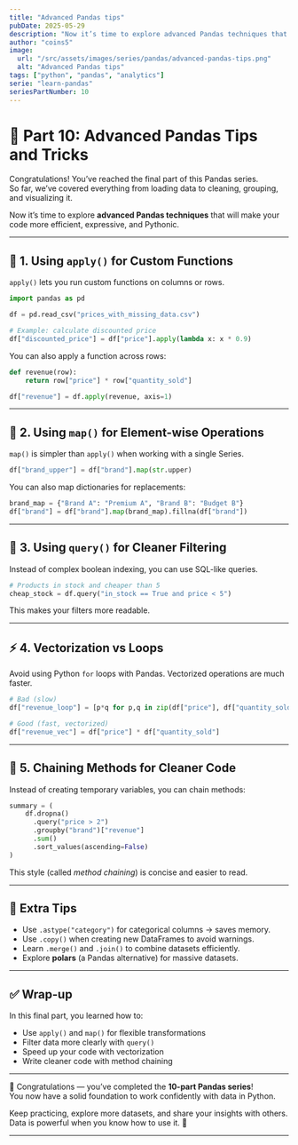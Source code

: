 ```yaml
---
title: "Advanced Pandas tips"
pubDate: 2025-05-29
description: "Now it’s time to explore advanced Pandas techniques that will make your code more efficient, expressive, and Pythonic."
author: "coins5"
image:
  url: "/src/assets/images/series/pandas/advanced-pandas-tips.png"
  alt: "Advanced Pandas tips"
tags: ["python", "pandas", "analytics"]
serie: "learn-pandas"
seriesPartNumber: 10
---
```


# 🚀 Part 10: Advanced Pandas Tips and Tricks

Congratulations! You’ve reached the final part of this Pandas series.  
So far, we’ve covered everything from loading data to cleaning, grouping, and visualizing it.

Now it’s time to explore **advanced Pandas techniques** that will make your code more efficient, expressive, and Pythonic.

---

## 🧩 1. Using `apply()` for Custom Functions

`apply()` lets you run custom functions on columns or rows.

```python
import pandas as pd

df = pd.read_csv("prices_with_missing_data.csv")

# Example: calculate discounted price
df["discounted_price"] = df["price"].apply(lambda x: x * 0.9)
```

You can also apply a function across rows:

```python
def revenue(row):
    return row["price"] * row["quantity_sold"]

df["revenue"] = df.apply(revenue, axis=1)
```

---

## 🔄 2. Using `map()` for Element-wise Operations

`map()` is simpler than `apply()` when working with a single Series.

```python
df["brand_upper"] = df["brand"].map(str.upper)
```

You can also map dictionaries for replacements:

```python
brand_map = {"Brand A": "Premium A", "Brand B": "Budget B"}
df["brand"] = df["brand"].map(brand_map).fillna(df["brand"])
```

---

## 🔎 3. Using `query()` for Cleaner Filtering

Instead of complex boolean indexing, you can use SQL-like queries.

```python
# Products in stock and cheaper than 5
cheap_stock = df.query("in_stock == True and price < 5")
```

This makes your filters more readable.

---

## ⚡ 4. Vectorization vs Loops

Avoid using Python `for` loops with Pandas. Vectorized operations are much faster.

```python
# Bad (slow)
df["revenue_loop"] = [p*q for p,q in zip(df["price"], df["quantity_sold"])]

# Good (fast, vectorized)
df["revenue_vec"] = df["price"] * df["quantity_sold"]
```

---

## 🧠 5. Chaining Methods for Cleaner Code

Instead of creating temporary variables, you can chain methods:

```python
summary = (
    df.dropna()
      .query("price > 2")
      .groupby("brand")["revenue"]
      .sum()
      .sort_values(ascending=False)
)
```

This style (called _method chaining_) is concise and easier to read.

---

## 📌 Extra Tips

- Use `.astype("category")` for categorical columns → saves memory.
- Use `.copy()` when creating new DataFrames to avoid warnings.
- Learn `.merge()` and `.join()` to combine datasets efficiently.
- Explore **polars** (a Pandas alternative) for massive datasets.

---

## ✅ Wrap-up

In this final part, you learned how to:

- Use `apply()` and `map()` for flexible transformations
- Filter data more clearly with `query()`
- Speed up your code with vectorization
- Write cleaner code with method chaining

---

🎉 Congratulations — you’ve completed the **10-part Pandas series**!  
You now have a solid foundation to work confidently with data in Python.

Keep practicing, explore more datasets, and share your insights with others.  
Data is powerful when you know how to use it. 🚀

---

